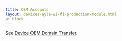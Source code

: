 ```yaml
---
title: OEM Accounts
layout: devices-ayla-wi-fi-production-module.html
a: block
---
```



See [Device OEM Domain Transfer](https://aylanetworks.app.box.com/folder/25504860108).